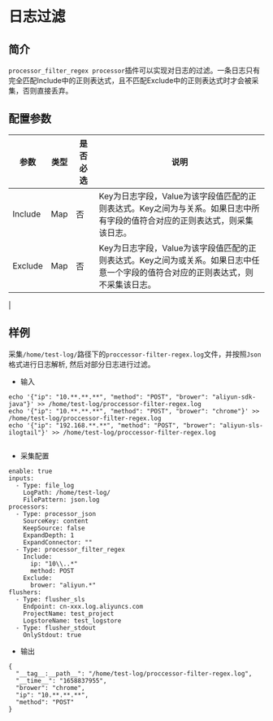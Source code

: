 # 日志过滤

## 简介

`processor_filter_regex processor`插件可以实现对日志的过滤。一条日志只有完全匹配Include中的正则表达式，且不匹配Exclude中的正则表达式时才会被采集，否则直接丢弃。

## 配置参数

| 参数                     | 类型      | 是否必选 | 说明                                                |
| ---------------------- | ------- | ---- | ------------------------------------------------- |
| Include                | Map  | 否    |  Key为日志字段，Value为该字段值匹配的正则表达式。Key之间为与关系。如果日志中所有字段的值符合对应的正则表达式，则采集该日志。|
| Exclude                | Map  | 否    | Key为日志字段，Value为该字段值匹配的正则表达式。Key之间为或关系。如果日志中任意一个字段的值符合对应的正则表达式，则不采集该日志。
|

## 样例

采集`/home/test-log/`路径下的`proccessor-filter-regex.log`文件，并按照`Json`格式进行日志解析, 然后对部分日志进行过滤。

* 输入

```
echo '{"ip": "10.**.**.**", "method": "POST", "brower": "aliyun-sdk-java"}' >> /home/test-log/proccessor-filter-regex.log
echo '{"ip": "10.**.**.**", "method": "POST", "brower": "chrome"}' >> /home/test-log/proccessor-filter-regex.log
echo '{"ip": "192.168.**.**", "method": "POST", "brower": "aliyun-sls-ilogtail"}' >> /home/test-log/proccessor-filter-regex.log
```
```
```

* 采集配置

```
enable: true
inputs:
  - Type: file_log
    LogPath: /home/test-log/
    FilePattern: json.log
processors:
  - Type: processor_json
    SourceKey: content
    KeepSource: false
    ExpandDepth: 1
    ExpandConnector: ""
  - Type: processor_filter_regex
    Include:
      ip: "10\\..*"
      method: POST
    Exclude:
      brower: "aliyun.*"
flushers:
  - Type: flusher_sls
    Endpoint: cn-xxx.log.aliyuncs.com
    ProjectName: test_project
    LogstoreName: test_logstore
  - Type: flusher_stdout
    OnlyStdout: true
```

* 输出

```
{
  "__tag__:__path__": "/home/test-log/proccessor-filter-regex.log",
  "__time__": "1658837955",
  "brower": "chrome",
  "ip": "10.**.**.**",
  "method": "POST"
}
```
